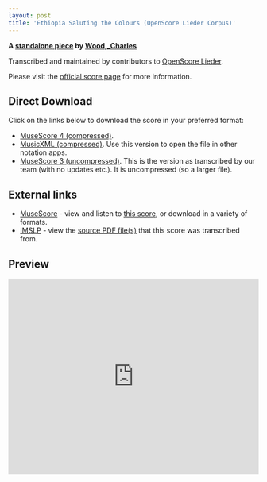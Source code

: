 ```yaml
---
layout: post
title: 'Ethiopia Saluting the Colours (OpenScore Lieder Corpus)'
---
```


__A [standalone piece](https://fourscoreandmore.org/openscore/lieder/Wood,_Charles/_/) by [Wood,_Charles](https://fourscoreandmore.org/openscore/lieder/Wood,_Charles)__

Transcribed and maintained by contributors to [OpenScore Lieder].

Please visit the [official score page] for more information.

[official score page]: https://musescore.com/openscore-lieder-corpus/scores/6568070
[OpenScore Lieder]: https://musescore.com/openscore-lieder-corpus

## Direct Download

Click on the links below to download the score in your preferred format:
- [MuseScore 4 (compressed)](https://fourscoreandmore.org/openscore/lieder/Wood,_Charles/_/Ethiopia_Saluting_the_Colours.mscz).
- [MusicXML (compressed)](https://fourscoreandmore.org/openscore/lieder/Wood,_Charles/_/Ethiopia_Saluting_the_Colours.mxl). Use this version to open the file in other notation apps.
- [MuseScore 3 (uncompressed)](https://raw.githubusercontent.com/OpenScore/Lieder/refs/heads/main/scores/Wood,_Charles/_/Ethiopia_Saluting_the_Colours/lc6568070.mscx). This is the version as transcribed by our team (with no updates etc.). It is uncompressed (so a larger file).

## External links

- [MuseScore] - view and listen to [this score][MuseScore], or download in a variety of formats.
- [IMSLP] - view the [source PDF file(s)][IMSLP] that this score was transcribed from.

[MuseScore]: https://musescore.com/score/6568070
[IMSLP]: https://imslp.org/wiki/Special:ReverseLookup/669434

## Preview

<iframe width="100%" height="394" src="https://musescore.com/openscore-lieder-corpus/scores/6568070/embed" frameborder="0" allowfullscreen allow="autoplay; fullscreen"></iframe>
